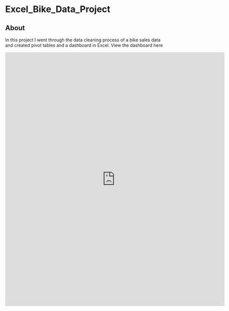 # Excel_Bike_Data_Project

## About

In this project I went through the data cleaning process of a bike sales data and created pivot tables and a dashboard in Excel. View the dashboard here 

<iframe width="700" height="807" frameborder="0" scrolling="no" src="https://onedrive.live.com/embed?resid=5F731451ECE68DE0%21133198&authkey=%21AHL515CqIaZDvXQ&em=2&Item=bike_sales.dashboard&wdInConfigurator=True&wdInConfigurator=True&edesNext=false&edrtees6=false&resen=false&ed1JS=false"></iframe>
